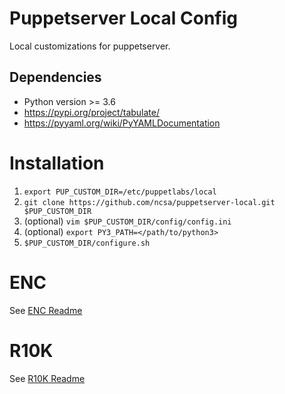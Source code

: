 # Puppetserver Local Config
Local customizations for puppetserver.

## Dependencies
* Python version >= 3.6
* https://pypi.org/project/tabulate/
* https://pyyaml.org/wiki/PyYAMLDocumentation

# Installation
1. `export PUP_CUSTOM_DIR=/etc/puppetlabs/local`
1. `git clone https://github.com/ncsa/puppetserver-local.git $PUP_CUSTOM_DIR`
1. (optional) `vim $PUP_CUSTOM_DIR/config/config.ini`
1. (optional) `export PY3_PATH=</path/to/python3>`
1. `$PUP_CUSTOM_DIR/configure.sh`

# ENC
See [ENC Readme](enc/README.md)

# R10K
See [R10K Readme](r10k_postrun/README.md)
